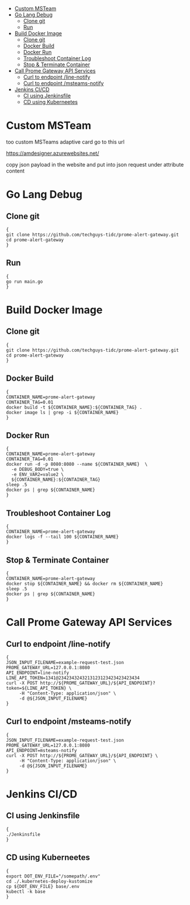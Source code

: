 
- [Custom MSTeam](#custom-msteam)
- [Go Lang Debug](#go-lang-debug)
  - [Clone git](#clone-git)
  - [Run](#run)
- [Build Docker Image](#build-docker-image)
  - [Clone git](#clone-git-1)
  - [Docker Build](#docker-build)
  - [Docker Run](#docker-run)
  - [Troubleshoot Container Log](#troubleshoot-container-log)
  - [Stop \& Terminate Container](#stop--terminate-container)
- [Call Prome Gateway API Services](#call-prome-gateway-api-services)
  - [Curl to endpoint /line-notify](#curl-to-endpoint-line-notify)
  - [Curl to endpoint /msteams-notify](#curl-to-endpoint-msteams-notify)
- [Jenkins CI/CD](#jenkins-cicd)
  - [CI using Jenkinsfile](#ci-using-jenkinsfile)
  - [CD using Kuberneetes](#cd-using-kuberneetes)


# Custom MSTeam
too custom MSTeams adaptive card go to this url

https://amdesigner.azurewebsites.net/

copy json payload in the website and put into json request under attribute content


# Go Lang Debug

## Clone git

```shell
{
git clone https://github.com/techguys-tidc/prome-alert-gateway.git
cd prome-alert-gateway
}
```

## Run

```shell
{
go run main.go
}
```

# Build Docker Image

## Clone git

```shell
{
git clone https://github.com/techguys-tidc/prome-alert-gateway.git
cd prome-alert-gateway
}
```


## Docker Build

```shell
{
CONTAINER_NAME=prome-alert-gateway
CONTAINER_TAG=0.01
docker build -t ${CONTAINER_NAME}:${CONTAINER_TAG} .
docker image ls | grep -i ${CONTAINER_NAME}
}
```

## Docker Run

```shell
{
CONTAINER_NAME=prome-alert-gateway
CONTAINER_TAG=0.01
docker run -d -p 8080:8080 --name ${CONTAINER_NAME}  \
  -e DEBUG_BODY=true \
  -e ENV_VAR2=value2 \
  ${CONTAINER_NAME}:${CONTAINER_TAG}
sleep .5
docker ps | grep ${CONTAINER_NAME}
}
```

## Troubleshoot Container Log

```shell
{
CONTAINER_NAME=prome-alert-gateway
docker logs -f --tail 100 ${CONTAINER_NAME}
}
```

## Stop & Terminate Container

```shell
{
CONTAINER_NAME=prome-alert-gateway
docker stop ${CONTAINER_NAME} && docker rm ${CONTAINER_NAME}
sleep .5
docker ps | grep ${CONTAINER_NAME}
}
```

# Call Prome Gateway API Services

## Curl to endpoint /line-notify

```shell
{
JSON_INPUT_FILENAME=example-request-test.json
PROME_GATEWAY_URL=127.0.0.1:8080
API_ENDPOINT=line-notify
LINE_API_TOKEN=1341@2342343243213123123423423423434
curl -X POST http://${PROME_GATEWAY_URL}/${API_ENDPOINT}?token=${LINE_API_TOKEN} \
     -H "Content-Type: application/json" \
     -d @${JSON_INPUT_FILENAME}
}
```

## Curl to endpoint /msteams-notify

```shell
{
JSON_INPUT_FILENAME=example-request-test.json
PROME_GATEWAY_URL=127.0.0.1:8080
API_ENDPOINT=msteams-notify
curl -X POST http://${PROME_GATEWAY_URL}/${API_ENDPOINT} \
     -H "Content-Type: application/json" \
     -d @${JSON_INPUT_FILENAME}
}
```

# Jenkins CI/CD

## CI using Jenkinsfile

```shell
{
./Jenkinsfile
}
```

## CD using Kuberneetes

```shell
{
export DOT_ENV_FILE="/somepath/.env"
cd ./.kubernetes-deploy-kustomize
cp ${DOT_ENV_FILE} base/.env
kubectl -k base
}
```